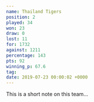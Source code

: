 ```yaml
---
name: Thailand Tigers
position: 2
played: 34
won: 23
draw: 0
lost: 11
for: 1732
against: 1211
percentage: 143
pts: 92
winning_p: 67.6
tag:
date: 2019-07-23 00:00:02 +0000
---
```

This is a short note on this team...